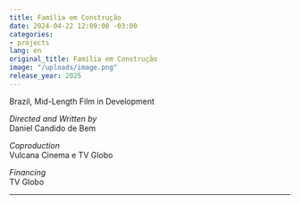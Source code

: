 ```yaml
---
title: Família em Construção
date: 2024-04-22 12:09:00 -03:00
categories:
- projects
lang: en
original_title: Família em Construção
image: "/uploads/image.png"
release_year: 2025
---
```


Brazil, Mid-Length Film in Development

*Directed and Written by*\
Daniel Candido de Bem

*Coproduction*\
Vulcana Cinema e TV Globo

*Financing*\
TV Globo

---